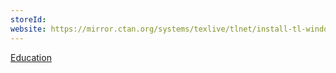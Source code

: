 ```yaml
---
storeId: 
website: https://mirror.ctan.org/systems/texlive/tlnet/install-tl-windows.exe
---
```


[Education](../notes/Education.md)